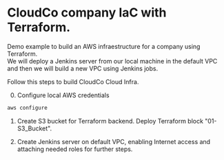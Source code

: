 # CloudCo company IaC with Terraform.

Demo example to build an AWS infraestructure for a company using Terraform.  
We will deploy a Jenkins server from our local machine in the default VPC and then we will build a new VPC using Jenkins jobs.

Follow this steps to build CloudCo Cloud Infra.

0. Configure local AWS credentials
```bash
aws configure
```

1. Create S3 bucket for Terraform backend. Deploy Terraform block "01-S3_Bucket".

2. Create Jenkins server on default VPC, enabling Internet access and attaching needed roles for further steps.
